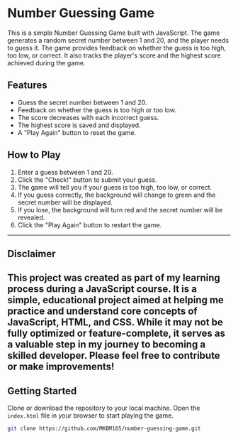 # Number Guessing Game

This is a simple Number Guessing Game built with JavaScript. The game generates a random secret number between 1 and 20, and the player needs to guess it. The game provides feedback on whether the guess is too high, too low, or correct. It also tracks the player's score and the highest score achieved during the game.

## Features

- Guess the secret number between 1 and 20.
- Feedback on whether the guess is too high or too low.
- The score decreases with each incorrect guess.
- The highest score is saved and displayed.
- A "Play Again" button to reset the game.

## How to Play

1. Enter a guess between 1 and 20.
2. Click the "Check!" button to submit your guess.
3. The game will tell you if your guess is too high, too low, or correct.
4. If you guess correctly, the background will change to green and the secret number will be displayed.
5. If you lose, the background will turn red and the secret number will be revealed.
6. Click the "Play Again" button to restart the game.
---
## Disclaimer

This project was created as part of my learning process during a JavaScript course. It is a simple, educational project aimed at helping me practice and understand core concepts of JavaScript, HTML, and CSS. While it may not be fully optimized or feature-complete, it serves as a valuable step in my journey to becoming a skilled developer. Please feel free to contribute or make improvements!
---

## Getting Started

Clone or download the repository to your local machine. Open the `index.html` file in your browser to start playing the game.

```bash
git clone https://github.com/MKBM165/number-guessing-game.git

